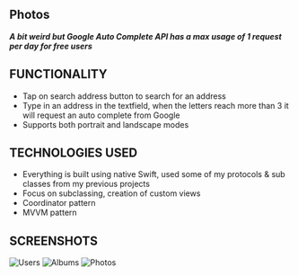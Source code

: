 ## Photos

***A bit weird but Google Auto Complete API has a max usage of 1 request per day for free users***

## FUNCTIONALITY

- Tap on search address button to search for an address
- Type in an address in the textfield, when the letters reach more than 3 it will request an auto complete from Google
- Supports both portrait and landscape modes

## TECHNOLOGIES USED

- Everything is built using native Swift, used some of my protocols & sub classes from my previous projects
- Focus on subclassing, creation of custom views
- Coordinator pattern
- MVVM pattern

## SCREENSHOTS
![Users](https://bitbucket.org/RushBenazir/photos/raw/fe518f5c36fd9d5dc7e910666cf66599a9bad3d3/Screenshots/users.png)
![Albums](https://bitbucket.org/RushBenazir/photos/raw/fe518f5c36fd9d5dc7e910666cf66599a9bad3d3/Screenshots/albums.png)
![Photos](https://bitbucket.org/RushBenazir/photos/raw/fe518f5c36fd9d5dc7e910666cf66599a9bad3d3/Screenshots/photos.png)
